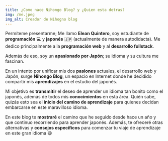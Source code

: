 ```yaml
---
title: ¿Como nace Nihongo Blog? y ¿Quien esta detras?
img: /me.jpeg
img_alt: Creador de Nihogno blog
---
```

Permíteme presentarme; Me llamo **Elean Quintero**, soy estudiante de **programación** 💻 y **japonés** 🇯🇵 (actualmente de manera autodidacta). Me dedico principalmente a la **programación web** y al **desarrollo fullstack**.

Además de eso, soy un **apasionado por Japón**; su idioma y su cultura me fascinan.

En un intento por unificar mis dos **pasiones** actuales, el desarrollo web y Japón, surge **Nihongo Blog**, un espacio en Internet donde he decidido compartir mis **aprendizajes** en el estudio del japonés.

Mi objetivo es **transmitir** el deseo de aprender un idioma tan bonito como el japonés, además de todos mis **conocimientos** en esta área. Quién sabe, quizás esto sea el **inicio del camino de aprendizaje** para quienes decidan embarcarse en este maravilloso idioma.

En este blog te **mostraré** el camino que he seguido desde hace un año y que continuo recorriendo para aprender japonés. Además, te ofreceré otras alternativas y **consejos específicos** para comenzar tu viaje de aprendizaje en este gran idioma 😄
